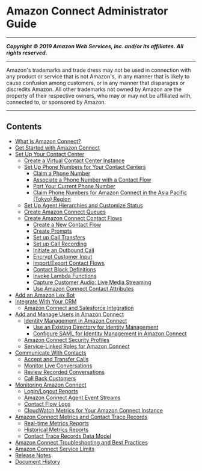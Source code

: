 # Amazon Connect Administrator Guide

-----
*****Copyright &copy; 2019 Amazon Web Services, Inc. and/or its affiliates. All rights reserved.*****

-----
Amazon's trademarks and trade dress may not be used in 
     connection with any product or service that is not Amazon's, 
     in any manner that is likely to cause confusion among customers, 
     or in any manner that disparages or discredits Amazon. All other 
     trademarks not owned by Amazon are the property of their respective
     owners, who may or may not be affiliated with, connected to, or 
     sponsored by Amazon.

-----
## Contents
+ [What Is Amazon Connect?](what-is-amazon-connect.md)
+ [Get Started with Amazon Connect](amazon-connect-get-started.md)
+ [Set Up Your Contact Center](amazon-connect-contact-centers.md)
   + [Create a Virtual Contact Center Instance](amazon-connect-instances.md)
   + [Set Up Phone Numbers for Your Contact Centers](contact-center-phone-number.md)
      + [Claim a Phone Number](claim-phone-number.md)
      + [Associate a Phone Number with a Contact Flow](associate-phone-number.md)
      + [Port Your Current Phone Number](port-phone-number.md)
      + [Claim Phone Numbers for Amazon Connect in the Asia Pacific (Tokyo) Region](connect-tokyo-region.md)
   + [Set Up Agent Hierarchies and Customize Status](connect-agents.md)
   + [Create Amazon Connect Queues](connect-queues.md)
   + [Create Amazon Connect Contact Flows](connect-contact-flows.md)
      + [Create a New Contact Flow](create-contact-flow.md)
      + [Create Prompts](prompts.md)
      + [Set up Call Transfers](transfer.md)
      + [Set up Call Recording](set-up-recordings.md)
      + [Initiate an Outbound Call](using-call-number-block.md)
      + [Encrypt Customer Input](contact-flow-keys.md)
      + [Import/Export Contact Flows](contact-flow-import-export.md)
      + [Contact Block Definitions](contact-blocks.md)
      + [Invoke Lambda Functions](connect-lambda-functions.md)
      + [Capture Customer Audio: Live Media Streaming](customer-voice-streams.md)
      + [Use Amazon Connect Contact Attributes](connect-contact-attributes.md)
+ [Add an Amazon Lex Bot](amazon-lex.md)
+ [Integrate With Your CRM](crm.md)
   + [Amazon Connect and Salesforce Integration](salesforce-integration.md)
+ [Add and Manage Users in Amazon Connect](connect-security.md)
   + [Identity Management in Amazon Connect](connect-identity-management.md)
      + [Use an Existing Directory for Identity Management](directory-service.md)
      + [Configure SAML for Identity Management in Amazon Connect](configure-saml.md)
   + [Amazon Connect Security Profiles](connect-security-profiles.md)
   + [Service-Linked Roles for Amazon Connect](connect-slr.md)
+ [Communicate With Contacts](amazon-connect-contact-control-panel.md)
   + [Accept and Transfer Calls](work-with-calls.md)
   + [Monitor Live Conversations](listen-in.md)
   + [Review Recorded Conversations](recordings.md)
   + [Call Back Customers](call-back.md)
+ [Monitoring Amazon Connect](monitoring-amazon-connect.md)
   + [Login/Logout Reports](login-logout-reports.md)
   + [Amazon Connect Agent Event Streams](agent-event-streams.md)
   + [Contact Flow Logs](contact-flow-logs.md)
   + [CloudWatch Metrics for Your Amazon Connect Instance](monitoring-cloudwatch.md)
+ [Amazon Connect Metrics and Contact Trace Records](amazon-connect-metrics.md)
   + [Real-time Metrics Reports](real-time-metrics-reports.md)
   + [Historical Metrics Reports](historical-metrics.md)
   + [Contact Trace Records Data Model](ctr-data-model.md)
+ [Amazon Connect Troubleshooting and Best Practices](troubleshooting.md)
+ [Amazon Connect Service Limits](amazon-connect-service-limits.md)
+ [Release Notes](amazon-connect-release-notes.md)
+ [Document History](doc-history.md)